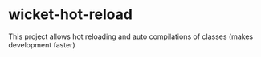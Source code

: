 wicket-hot-reload
=================

This project allows hot reloading and auto compilations of classes (makes development faster)
